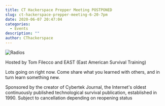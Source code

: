 ```yaml
---
title: CT Hackerspace Prepper Meeting POSTPONED
slug: ct-hackerspace-prepper-meeting-6-20-7pm
date: 2020-06-07 20:47:04
categories:
  - Events
description: ""
author: CThackerspace
---
```



![Radios](/uploads/2020/06/radios.jpg)

Hosted by Tom Filecco and EAST (East American Survival Training)

Lots going on right now. Come share what you learned with others, and in turn learn something new.

Sponsored by the creator of Cybertek Journal, the Internet's oldest continuously published technological survival publication, established in 1990. Subject to cancellation depending on reopening status

